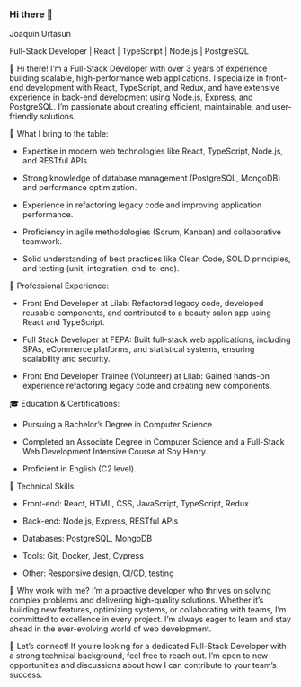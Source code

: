 ### Hi there 👋

<!--
**j0akii/j0akii** is a ✨ _special_ ✨ repository because its `README.md` (this file) appears on your GitHub profile.

Here are some ideas to get you started:

- 🔭 I’m currently working on ...
- 🌱 I’m currently learning ...
- 👯 I’m looking to collaborate on ...
- 🤔 I’m looking for help with ...
- 💬 Ask me about ...
- 📫 How to reach me: ...
- 😄 Pronouns: ...
- ⚡ Fun fact: ...
-->

Joaquín Urtasun

Full-Stack Developer | React | TypeScript | Node.js | PostgreSQL

👋 Hi there! I’m a Full-Stack Developer with over 3 years of experience building scalable, high-performance web applications. I specialize in front-end development with React, TypeScript, and Redux, and have extensive experience in back-end development using Node.js, Express, and PostgreSQL. I’m passionate about creating efficient, maintainable, and user-friendly solutions.

🚀 What I bring to the table:

  - Expertise in modern web technologies like React, TypeScript, Node.js, and RESTful APIs.

  - Strong knowledge of database management (PostgreSQL, MongoDB) and performance optimization.

  - Experience in refactoring legacy code and improving application performance.

  - Proficiency in agile methodologies (Scrum, Kanban) and collaborative teamwork.

  - Solid understanding of best practices like Clean Code, SOLID principles, and testing (unit, integration, end-to-end).

💼 Professional Experience:

  - Front End Developer at Lilab: Refactored legacy code, developed reusable components, and contributed to a beauty salon app using React and TypeScript.

  - Full Stack Developer at FEPA: Built full-stack web applications, including SPAs, eCommerce platforms, and statistical systems, ensuring scalability and security.

  - Front End Developer Trainee (Volunteer) at Lilab: Gained hands-on experience refactoring legacy code and creating new components.

🎓 Education & Certifications:

  - Pursuing a Bachelor’s Degree in Computer Science.

  - Completed an Associate Degree in Computer Science and a Full-Stack Web Development Intensive Course at Soy Henry.

  - Proficient in English (C2 level).

🔧 Technical Skills:

  - Front-end: React, HTML, CSS, JavaScript, TypeScript, Redux

  - Back-end: Node.js, Express, RESTful APIs

  - Databases: PostgreSQL, MongoDB

  - Tools: Git, Docker, Jest, Cypress

  - Other: Responsive design, CI/CD, testing

🌟 Why work with me?
I’m a proactive developer who thrives on solving complex problems and delivering high-quality solutions. Whether it’s building new features, optimizing systems, or collaborating with teams, I’m committed to excellence in every project. I’m always eager to learn and stay ahead in the ever-evolving world of web development.

📩 Let’s connect!
If you’re looking for a dedicated Full-Stack Developer with a strong technical background, feel free to reach out. I’m open to new opportunities and discussions about how I can contribute to your team’s success.
